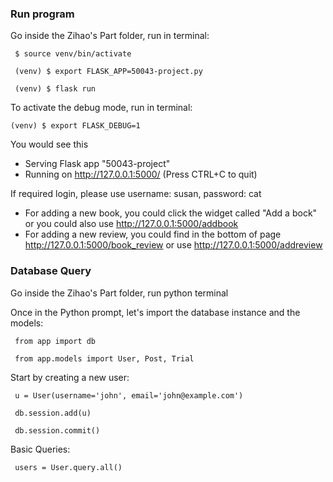 ### Run program

Go inside the Zihao's Part folder, run in terminal:

` $ source venv/bin/activate`

` (venv) $ export FLASK_APP=50043-project.py`

` (venv) $ flask run`

To activate the debug mode, run in terminal:

` (venv) $ export FLASK_DEBUG=1 ` 

You would see this
* Serving Flask app "50043-project"
* Running on http://127.0.0.1:5000/ (Press CTRL+C to quit)

If required login, please use username: susan, password: cat

+ For adding a new book, you could click the widget called "Add a bock" or you could also use http://127.0.0.1:5000/addbook
+ For adding a new review, you could find in the bottom of page http://127.0.0.1:5000/book_review or use http://127.0.0.1:5000/addreview


### Database Query

Go inside the Zihao's Part folder, run python terminal

Once in the Python prompt, let's import the database instance and the models:

` from app import db`

` from app.models import User, Post, Trial`

Start by creating a new user:

` u = User(username='john', email='john@example.com')`

` db.session.add(u)`

` db.session.commit()`

Basic Queries:

` users = User.query.all()`
